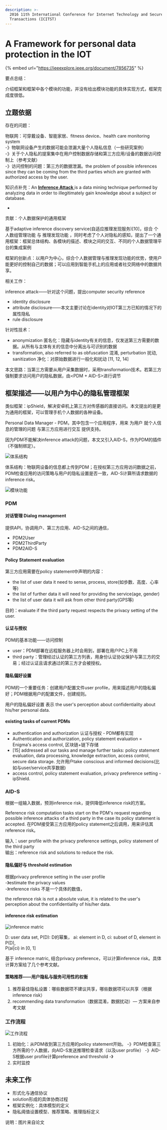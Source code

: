 ```yaml
---
description: >-
  2016 11th International Conference for Internet Technology and Secured
  Transactions (ICITST)
---
```


# A Framework for personal data protection in the IOT

{% embed url="https://ieeexplore.ieee.org/document/7856735" %}

要点总结：

介绍框架和框架中各个模块的功能，并没有给出模块功能的具体实现方式，框架完成度很低。

## 立题依据

存在的问题：

物联网：可穿戴设备、智能家居、fitness device、health care monitoring system  
 -》物联网设备产生的数据可能会泄漏大量个人隐私信息（一些研究案例）  
 -》关于个人隐私的提案集中在用户控制数据存储和第三方应用/设备的数据访问控制上（参考文献）  
 -》访问控制的问题：第三方的数据泄漏。the problem of possible inferences since they can be coming from the third parties which are granted with authorized access by the user.

知识点补充：An [**Inference Attack** ](https://en.wikipedia.org/wiki/Inference_attack)is a data mining technique performed by analyzing data in order to illegitimately gain knowledge about a subject or database.

* 
贡献：个人数据保护的通用框架

基于adaptive inference discovery service\(自适应推理发现服务\)\[10\]，综合 个人数组管理功能 与 推理发现功能 ，同时考虑了个人对隐私的感知，提出了一个通用框架：框架总体结构、各模块的描述、模块之间的交互、不同的个人数据管理平台的集成案例

框架的创新点：以用户为中心，综合个人数据管理与推理发现功能的优势，使用户能更好的控制自己的数据；可以应用到智能手机上的应用或者社交网络中的数据共享。

相关工作：

inference attack——针对这个问题，提出computer security reference

* identity disclosure
* attribute disclosure——本文主要讨论在identity对IOT第三方已知的情况下的属性隐私
* rule disclosure

针对性技术：

* anonymization 匿名化：隐藏与identity有关的信息，仅发送第三方需要的数据。从所有与主体有关的信息中分离出与可识别的数据
* transformation, also referred to as obfuscation 混淆, perturbation 扰动, sanitization 净化：对原始数据进行一般化和扰动 \[11, 12, 14\]

本文思路：当第三方需要从用户采集数据时，采用transformation技术。若第三方强制要求访问用户的隐私数据，由&lt;PDM + AID-S&gt;进行调节

## 框架描述——以用户为中心的隐私管理框架

类似框架：ipShield，解决安卓机上第三方对传感器的直接访问。本文提出的是更为通用的框架，可以管理手机个人数据的各种设备。

Personal Data Manager - PDM，其中包含一个应用程序，用来 为用户 就个人信息的管理的问题 与第三方应用进行交互 提供支持。

因为PDM不能解决inference attack的问题，本文又引入AID-S，作为PDM的插件（不强制绑定）。

![&#x4F53;&#x7CFB;&#x7ED3;&#x6784;](../.gitbook/assets/image.png)

体系结构：物联网设备的信息都上传到PDM；在授权第三方应用访问数据之前，PDM检查应用的访问策略与用户的隐私设置是否一致，AID-S计算所请求数据的inference risk。

![&#x6A21;&#x5757;&#x529F;&#x80FD;](../.gitbook/assets/image%20%2837%29.png)

### PDM

#### 对话管理 Dialog management

提供API，协调用户、第三方应用、AID-S之间的通信，

* PDM2User
* PDM2ThirdParty
* PDM2AID-S

#### Policy Statement evaluation

第三方应用需要在policy statement中声明的内容：

* the list of user data it need to sense, process, store\(如歩数、高度、心率等\)
* the list of further data it will need for providing the service\(age, gender\)
* the list of user data it will ask from other third party\(GPS等\)

目的：evaluate if the third party request respects the privacy setting of the user.

#### 认证与授权

PDM的基本功能——访问控制

* user：PDM部署在远程服务器上时会用到，部署在用户PC上不用
* third party：管理经过认证的第三方列表，用身份认证协议保护与第三方的交易；经过认证且请求通过的第三方才会被授权。

#### 隐私偏好设置

PDM的一个重要任务：创建用户配置文件user profile，用来描述用户的隐私偏好；PDM根据用户的配置文件，创建规则。

用户的隐私偏好设置 表示 the user's perception about confidentiality about his/her personal data.

#### existing tasks of current PDMs

* authentication and authorization 认证与授权 - PDM都有实现
* Authentication and authorization, policy statement evaluation = Enigma's access control, 区块链+链下存储
* \[15\] addressed all our tasks and manage further tasks: policy statement evaluation, data processing, knowledge extraction, access control, secure data storage. 允许用户take conscious and informed decisions\(比如与user/service共享数据\)
* access control, policy statement evaluation, privacy preference setting - ipShield.

### AID-S

根据一组输入数据，预测inference risk，提供降低inference risk的方案。

Reference risk computation tasks start on the PDM's request regarding possible inference attacks of a third party in the case its policy statement is accepted. 在PDM接受第三方应用的policy statement之后调用，用来评估其reference risk。

输入：user profile with the privacy preference settings, policy statement of the third party  
输出：reference risk and solutions to reduce the risk.

#### 隐私偏好与 threshold estimation

根据privacy preference setting in the user profile   
 -》estimate the privacy values  
 -》reference risks 不是一个具体的数值，

the reference risk is not a absolute value, it is related to the user's perception about the confidentiality of his/her data.

#### inference risk estimation

![inference matric](../.gitbook/assets/image%20%2823%29.png)

D: user data set, P\(D\): D的幂集， ai: element in D, ci: subset of D, element in P\(D\),  
P\(ai\|ci\) in \[0, 1\]

基于 inference matric, 结合privacy preference，可以计算inference risk。具体计算方案给了几个参考文献。

#### 策略推荐——用户隐私与服务可用性的权衡

1. 推荐最佳隐私设置：哪些数据项不建议共享，哪些数据项可以共享（根据inference risk）
2. recommending data transformation（数据混淆，数据扰动）— 方案来自参考文献

### 工作流程

![&#x5DE5;&#x4F5C;&#x6D41;&#x7A0B;](../.gitbook/assets/image%20%2842%29.png)

1. 初始化：从PDM收到第三方应用的policy statement开始。 -》PDM检查第三方所需的个人数据，向AID-S发送推理检查请求（以及user profile） -》AID-S根据user profile计算preference and threshold -》
2. 实时监控

## 未来工作

* 形式化与通信协议
* solution形成的具体协商过程
* 框架实例化：具体模型的定义
* 隐私阈值设置模型、推荐策略、推理指标定义



说明：图片来自论文



